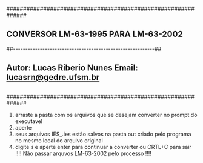 ##############################################################
##           CONVERSOR LM-63-1995 PARA LM-63-2002           ##
##----------------------------------------------------------##
## Autor: Lucas Riberio Nunes Email: lucasrn@gedre.ufsm.br  ##
##                                                          ##
##############################################################

1) arraste a pasta com os arquivos que se desejam converter no prompt do executavel
2) aperte <enter>
3) seus arquivos IES_<nome do arquivo>.ies estão salvos na pasta out criado pelo programa 
no mesmo local do arquivo original
4) digite s e aperte enter para continuar a converter ou CRTL+C para sair 
!!!! Não passar arquvos LM-63-2002 pelo processo !!!! 

